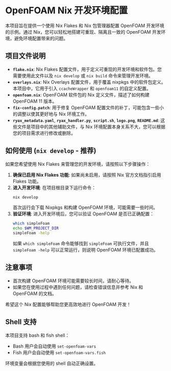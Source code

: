 # OpenFOAM Nix 开发环境配置

本项目旨在提供一个使用 Nix Flakes 和 Nix 包管理器配置 OpenFOAM 开发环境的示例。通过 Nix，您可以轻松地搭建可重现、隔离且一致的 OpenFOAM 开发环境，避免环境配置带来的问题。

## 项目文件说明

- **`flake.nix`**:  Nix Flakes 配置文件，用于定义可重现的开发环境和软件包。您需要使用此文件以及 `nix develop` 或 `nix build` 命令来管理开发环境。
- **`overlays.nix`**:  Nix Overlays 配置文件，用于覆盖 nixpkgs 中的软件包定义。本项目中，它用于引入 `ccacheWrapper` 和 `openfoam11` 的自定义配置。
- **`openfoam.nix`**:  OpenFOAM 软件包的 Nix 定义文件，描述了如何构建 OpenFOAM 11 版本。
- **`fix-config.patch`**:  用于修复 OpenFOAM 配置文件的补丁，可能包含一些小的调整以使其更好地与 Nix 环境工作。
- **`ryax_metadata.yaml`**, **`ryax_handler.py`**, **`script.sh`**, **`logo.png`**, **`README.md`**:  这些文件是项目中的其他辅助文件，与 Nix 环境配置本身关系不大，您可以根据您的项目需求进行修改或删除。

## 如何使用 (`nix develop` - 推荐)

如果您希望使用 Nix Flakes 来管理您的开发环境，请按照以下步骤操作：

1. **确保已启用 Nix Flakes 功能**:  如果尚未启用，请按照 Nix 官方文档指引启用 Flakes 功能。
2. **进入开发环境**:  在项目根目录下运行命令：
   ```bash
   nix develop
   ```
   首次运行会下载 Nixpkgs 和构建 OpenFOAM 环境，可能需要一些时间。
3. **验证环境**:  进入开发环境后，您可以验证 OpenFOAM 是否已正确配置：
   ```bash
   which simpleFoam
   echo $WM_PROJECT_DIR
   simpleFoam -help
   ```
   如果 `which simpleFoam` 命令能够找到 `simpleFoam` 可执行文件，并且 `simpleFoam -help` 可以正常运行，则说明 OpenFOAM 环境已配置成功。

## 注意事项

- 首次构建 OpenFOAM 环境可能需要较长时间，请耐心等待。
- 如果您在使用过程中遇到任何问题，请检查错误信息并参考 Nix 和 OpenFOAM 的文档。

希望这个 Nix 配置能够帮助您更高效地进行 OpenFOAM 开发！

## Shell 支持

本项目支持 bash 和 fish shell：

- Bash 用户会自动使用 `set-openfoam-vars`
- Fish 用户会自动使用 `set-openfoam-vars.fish`

环境变量会根据您使用的 shell 自动正确设置。
